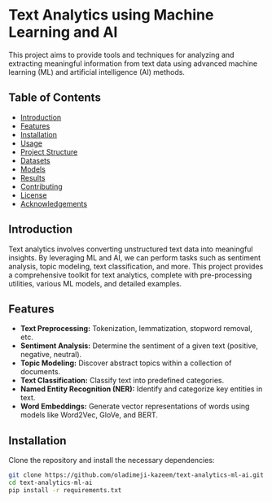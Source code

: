 # Text Analytics using Machine Learning and AI

This project aims to provide tools and techniques for analyzing and extracting meaningful information from text data using advanced machine learning (ML) and artificial intelligence (AI) methods.

## Table of Contents
- [Introduction](#introduction)
- [Features](#features)
- [Installation](#installation)
- [Usage](#usage)
- [Project Structure](#project-structure)
- [Datasets](#datasets)
- [Models](#models)
- [Results](#results)
- [Contributing](#contributing)
- [License](#license)
- [Acknowledgements](#acknowledgements)

## Introduction

Text analytics involves converting unstructured text data into meaningful insights. By leveraging ML and AI, we can perform tasks such as sentiment analysis, topic modeling, text classification, and more. This project provides a comprehensive toolkit for text analytics, complete with pre-processing utilities, various ML models, and detailed examples.

## Features

- **Text Preprocessing:** Tokenization, lemmatization, stopword removal, etc.
- **Sentiment Analysis:** Determine the sentiment of a given text (positive, negative, neutral).
- **Topic Modeling:** Discover abstract topics within a collection of documents.
- **Text Classification:** Classify text into predefined categories.
- **Named Entity Recognition (NER):** Identify and categorize key entities in text.
- **Word Embeddings:** Generate vector representations of words using models like Word2Vec, GloVe, and BERT.

## Installation

Clone the repository and install the necessary dependencies:

```bash
git clone https://github.com/oladimeji-kazeem/text-analytics-ml-ai.git
cd text-analytics-ml-ai
pip install -r requirements.txt
